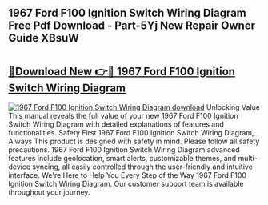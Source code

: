 ## 1967 Ford F100 Ignition Switch Wiring Diagram Free Pdf Download - Part-5Yj New Repair Owner Guide XBsuW

# <h2><a href="http://dforu4f.blite.top/?on=1967+Ford+F100+Ignition+Switch+Wiring+Diagram">🔗Download New 👉🔴 1967 Ford F100 Ignition Switch Wiring Diagram</a></h2>

[![1967 Ford F100 Ignition Switch Wiring Diagram download](https://i.imgur.com/lujVjoI.png)](http://dforu4f.blite.top/?on=1967+Ford+F100+Ignition+Switch+Wiring+Diagram)
Unlocking Value This manual reveals the full value of your new 1967 Ford F100 Ignition Switch Wiring Diagram with detailed explanations of features and functionalities. Safety First 1967 Ford F100 Ignition Switch Wiring Diagram, Always This product is designed with safety in mind. Please follow all safety precautions. 1967 Ford F100 Ignition Switch Wiring Diagram advanced features include geolocation, smart alerts, customizable themes, and multi-device syncing, all easily controlled through the user-friendly and intuitive interface. We're Here to Help You Every Step of the Way 1967 Ford F100 Ignition Switch Wiring Diagram. Our customer support team is available throughout your journey.
